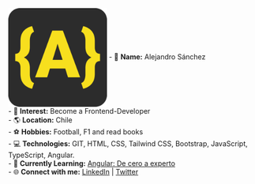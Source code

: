 <img src="https://github.com/alejandroszg/profile/blob/main/img/logo.png" align="center" width="200px"/>
-  👋 <b>Name:</b> Alejandro Sánchez
<br>
-  👀 <b>Interest:</b> Become a Frontend-Developer
<br>
-  🌎 <b>Location:</b> Chile
<br>
-  ⚽ <b>Hobbies:</b> Football, F1 and read books
<br>
-  💻 <b>Technologies:</b> GIT, HTML, CSS, Tailwind CSS, Bootstrap, JavaScript, TypeScript, Angular.
<br>
-  🧠 <b>Currently Learning:</b> <a href="https://www.udemy.com/course/angular-fernando-herrera/">Angular: De cero a experto</a>
<br>
-  🌐 <b>Connect with me:</b> <a href="https://www.linkedin.com/in/alejandrosanchezgarcia/" target="_blank">LinkedIn</a> | <a href="https://twitter.com/Alejandroszg" target="_blank">Twitter</a>
